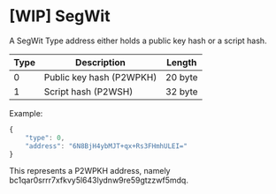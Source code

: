 # [WIP] SegWit

A SegWit Type address either holds a public key hash or a script hash.  

| Type | Description              | Length  |
| ---- | -----------              | ------  |
| 0    | Public key hash (P2WPKH) | 20 byte |
| 1    | Script hash (P2WSH)      | 32 byte |

Example:  
```javascript
{
    "type": 0,
    "address": "6N8BjH4ybMJT+qx+Rs3FHmhULEI="
}
```
This represents a P2WPKH address, namely bc1qar0srrr7xfkvy5l643lydnw9re59gtzzwf5mdq.

